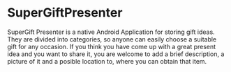 SuperGiftPresenter
==================

SuperGift Presenter is a native Android Application for storing gift ideas. They are divided into categories, so anyone can easily choose a suitable gift for any occasion. If you think you have come up with a great present idea and you want to share it, you are welcome to add a brief description, a picture of it and a posible location to, where you can obtain that item.
